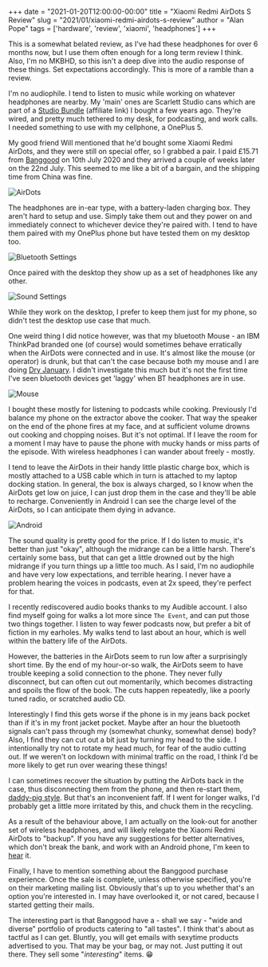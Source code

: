 +++
date = "2021-01-20T12:00:00-00:00"
title = "Xiaomi Redmi AirDots S Review"
slug = "2021/01/xiaomi-redmi-airdots-s-review"
author = "Alan Pope"
tags = ['hardware', 'review', 'xiaomi', 'headphones']
+++

This is a somewhat belated review, as I've had these headphones for over 6 months now, but I use them often enough for a long term review I think. Also, I'm no MKBHD, so this isn't a deep dive into the audio response of these things. Set expectations accordingly. This is more of a ramble than a review.

I'm no audiophile. I tend to listen to music while working on whatever headphones are nearby. My 'main' ones are Scarlett Studio cans which are part of a [Studio Bundle](https://geni.us/Iuy8e) (affiliate link) I bought a few years ago. They're wired, and pretty much tethered to my desk, for podcasting, and work calls. I needed something to use with my cellphone, a OnePlus 5.

My good friend Will mentioned that he'd bought some Xiaomi Redmi AirDots, and they were still on special offer, so I grabbed a pair. I paid £15.71 from [Banggood](https://www.banggood.com/Original-Xiaomi-Redmi-AirDots-S-Earphone-TWS-bluetooth-Headphone-Low-Lag-Mode-Stereo-Gaming-Headset-True-Wireless-Earbus-p-1666598.html) on 10th July 2020 and they arrived a couple of weeks later on the 22nd July. This seemed to me like a bit of a bargain, and the shipping time from China was fine.

![AirDots](/blog/images/2021-01-20/airdots.jpg)

The headphones are in-ear type, with a battery-laden charging box. They aren't hard to setup and use. Simply take them out and they power on and immediately connect to whichever device they're paired with. I tend to have them paired with my OnePlus phone but have tested them on my desktop too. 

![Bluetooth Settings](/blog/images/2021-01-20/bt.png)

Once paired with the desktop they show up as a set of headphones like any other.

![Sound Settings](/blog/images/2021-01-20/sound.png)

While they work on the desktop, I prefer to keep them just for my phone, so didn't test the desktop use case that much. 

One weird thing I did notice however, was that my bluetooth Mouse - an IBM ThinkPad branded one (of course) would sometimes behave erratically when the AirDots were connected and in use. It's almost like the mouse (or operator) is drunk, but that can't the case because both my mouse and I are doing [Dry January](https://alcoholchange.org.uk/get-involved/campaigns/dry-january). I didn't investigate this much but it's not the first time I've seen bluetooth devices get 'laggy' when BT headphones are in use.

![Mouse](/blog/images/2021-01-20/mouse.jpg)

I bought these mostly for listening to podcasts while cooking. Previously I'd balance my phone on the extractor above the cooker. That way the speaker on the end of the phone fires at my face, and at sufficient volume drowns out cooking and chopping noises. But it's not optimal. If I leave the room for a moment I may have to pause the phone with mucky hands or miss parts of the episode. With wireless headphones I can wander about freely - mostly.

I tend to leave the AirDots in their handy little plastic charge box, which is mostly attached to a USB cable which in turn is attached to my laptop docking station. In general, the box is always charged, so I know when the AirDots get low on juice, I can just drop them in the case and they'll be able to recharge. Conveniently in Android I can see the charge level of the AirDots, so I can anticipate them dying in advance.

![Android](/blog/images/2021-01-20/android.jpg)

The sound quality is pretty good for the price. If I do listen to music, it's better than just "okay", although the midrange can be a little harsh. There's certainly some bass, but that can get a little drowned out by the high midrange if you turn things up a little too much. As I said, I'm no audiophile and have very low expectations, and terrible hearing. I never have a problem hearing the voices in podcasts, even at 2x speed, they're perfect for that. 

I recently rediscovered audio books thanks to my Audible account. I also find myself going for walks a lot more since `The Event`, and can put those two things together. I listen to way fewer podcasts now, but prefer a bit of fiction in my earholes. My walks tend to last about an hour, which is well within the battery life of the AirDots.

However, the batteries in the AirDots seem to run low after a surprisingly short time. By the end of my hour-or-so walk, the AirDots seem to have trouble keeping a solid connection to the phone. They never fully disconnect, but can often cut out momentarily, which becomes distracting and spoils the flow of the book. The cuts happen repeatedly, like a poorly tuned radio, or scratched audio CD. 

Interestingly I find this gets worse if the phone is in my jeans back pocket than if it's in my front jacket pocket. Maybe after an hour the bluetooth signals can't pass through my (somewhat chunky, somewhat dense) body? Also, I find they can cut out a bit just by turning my head to the side. I intentionally try not to rotate my head much, for fear of the audio cutting out. If we weren't on lockdown with minimal traffic on the road, I think I'd be more likely to get run over wearing these things!

I can sometimes recover the situation by putting the AirDots back in the case, thus disconnecting them from the phone, and then re-start them, [daddy-pig style](https://www.youtube.com/watch?v=fxqw0am27Fk). But that's an inconvenient faff. If I went for longer walks, I'd probably get a little more irritated by this, and chuck them in the recycling. 

As a result of the behaviour above, I am actually on the look-out for another set of wireless headphones, and will likely relegate the Xiaomi Redmi AirDots to "backup". If you have any suggestions for better alternatives, which don't break the bank, and work with an Android phone, I'm keen to [hear](/blog/contact) it.

Finally, I have to mention something about the Banggood purchase experience. Once the sale is complete, unless otherwise specified, you're on their marketing mailing list. Obviously that's up to you whether that's an option you're interested in. I may have overlooked it, or not cared, because I started getting their mails. 

The interesting part is that Banggood have a - shall we say - "wide and diverse" portfolio of products catering to "all tastes". I think that's about as tactful as I can get. Bluntly, you will get emails with sexytime products advertised to you. That may be your bag, or may not. Just putting it out there. They sell some "*interesting*" items. 😁
